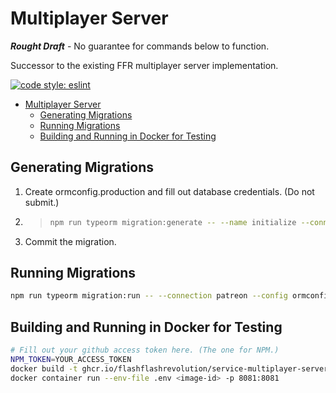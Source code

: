 # Multiplayer Server

***Rought Draft*** - No guarantee for commands below to function.

Successor to the existing FFR multiplayer server implementation.

[![code style: eslint](https://img.shields.io/badge/code_style-eslint-8080F2.svg?style=flat-square)](https://github.com/eslint/eslint)

- [Multiplayer Server](#multiplayer-server)
  - [Generating Migrations](#generating-migrations)
  - [Running Migrations](#running-migrations)
  - [Building and Running in Docker for Testing](#building-and-running-in-docker-for-testing)

## Generating Migrations

1. Create ormconfig.production and fill out database credentials. (Do not submit.)

2. > ```bash
   > npm run typeorm migration:generate -- --name initialize --connection multiplayer --config ormconfig.production
   > ```

3. Commit the migration.

## Running Migrations

```bash
npm run typeorm migration:run -- --connection patreon --config ormconfig.production
```

## Building and Running in Docker for Testing

```bash
# Fill out your github access token here. (The one for NPM.)
NPM_TOKEN=YOUR_ACCESS_TOKEN
docker build -t ghcr.io/flashflashrevolution/service-multiplayer-server:dev --build-arg NPM_TOKEN=${NPM_TOKEN} .
docker container run --env-file .env <image-id> -p 8081:8081
```
